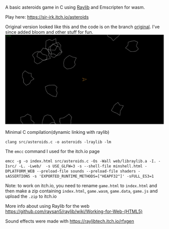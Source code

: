 A basic asteroids game in C using [Raylib](https://www.raylib.com/) and Emscripten for wasm.

Play here: https://sir-irk.itch.io/asteroids

Original version looked like this and the code is on the branch [original](https://github.com/Sir-Irk/Asteroids/tree/original). I've since added bloom and other stuff for fun.
![Til](https://github.com/Sir-Irk/Asteroids/blob/main/demo.gif)

Minimal C compilation(dynamic linking with raylib)
```
clang src/asteroids.c -o asteroids -lraylib -lm
```

The `emcc` command I used for the itch.io page
```
emcc -g -o index.html src/asteroids.c -Os -Wall web/libraylib.a -I. -Isrc/ -L. -Lweb/  -s USE_GLFW=3 -s --shell-file minshell.html -DPLATFORM_WEB --preload-file sounds --preload-file shaders -sASSERTIONS -s 'EXPORTED_RUNTIME_METHODS=["HEAPF32"]' -sFULL_ES3=1   
```
Note: to work on itch.io, you need to rename `game.html` to `index.html` and then make a zip containing `index.html`, `game.wasm`, `game.data`, `game.js` and upload the `.zip` to itch.io

More info about using Raylib for the web https://github.com/raysan5/raylib/wiki/Working-for-Web-(HTML5)

Sound effects were made with https://raylibtech.itch.io/rfxgen
